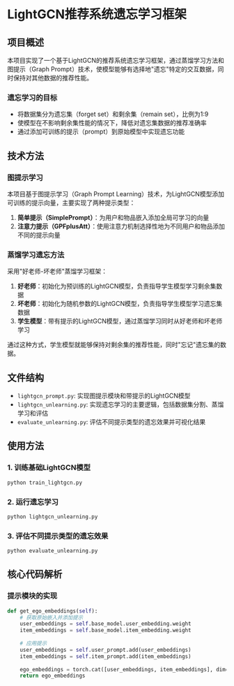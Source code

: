 # LightGCN推荐系统遗忘学习框架

## 项目概述

本项目实现了一个基于LightGCN的推荐系统遗忘学习框架，通过蒸馏学习方法和图提示（Graph Prompt）技术，使模型能够有选择地"遗忘"特定的交互数据，同时保持对其他数据的推荐性能。

### 遗忘学习的目标

- 将数据集分为遗忘集（forget set）和剩余集（remain set），比例为1:9
- 使模型在不影响剩余集性能的情况下，降低对遗忘集数据的推荐准确率
- 通过添加可训练的提示（prompt）到原始模型中实现遗忘功能

## 技术方法

### 图提示学习

本项目基于图提示学习（Graph Prompt Learning）技术，为LightGCN模型添加可训练的提示向量，主要实现了两种提示类型：

1. **简单提示（SimplePrompt）**：为用户和物品嵌入添加全局可学习的向量
2. **注意力提示（GPFplusAtt）**：使用注意力机制选择性地为不同用户和物品添加不同的提示向量

### 蒸馏学习遗忘方法

采用"好老师-坏老师"蒸馏学习框架：

1. **好老师**：初始化为预训练的LightGCN模型，负责指导学生模型学习剩余集数据
2. **坏老师**：初始化为随机参数的LightGCN模型，负责指导学生模型学习遗忘集数据
3. **学生模型**：带有提示的LightGCN模型，通过蒸馏学习同时从好老师和坏老师学习

通过这种方式，学生模型就能够保持对剩余集的推荐性能，同时"忘记"遗忘集的数据。

## 文件结构

- `lightgcn_prompt.py`: 实现图提示模块和带提示的LightGCN模型
- `lightgcn_unlearning.py`: 实现遗忘学习的主要逻辑，包括数据集分割、蒸馏学习和评估
- `evaluate_unlearning.py`: 评估不同提示类型的遗忘效果并可视化结果

## 使用方法

### 1. 训练基础LightGCN模型

```bash
python train_lightgcn.py
```

### 2. 运行遗忘学习

```bash
python lightgcn_unlearning.py
```

### 3. 评估不同提示类型的遗忘效果

```bash
python evaluate_unlearning.py
```

## 核心代码解析

### 提示模块的实现

```python
def get_ego_embeddings(self):
    # 获取原始嵌入并添加提示
    user_embeddings = self.base_model.user_embedding.weight
    item_embeddings = self.base_model.item_embedding.weight
    
    # 应用提示
    user_embeddings = self.user_prompt.add(user_embeddings)
    item_embeddings = self.item_prompt.add(item_embeddings)
    
    ego_embeddings = torch.cat([user_embeddings, item_embeddings], dim=0)
    return ego_embeddings
```